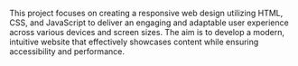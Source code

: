 This project focuses on creating a responsive web design utilizing HTML, CSS, and JavaScript to deliver an engaging and adaptable user experience across various devices and screen sizes. The aim is to develop a modern, intuitive website that effectively showcases content while ensuring accessibility and performance.


